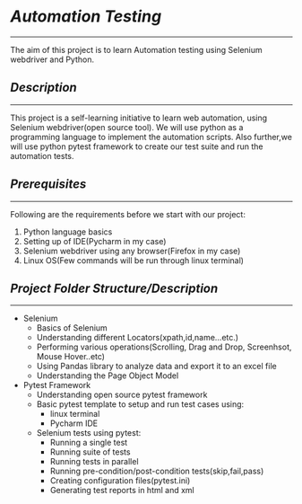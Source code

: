 # *Automation Testing*
___
The aim of this project is to learn Automation testing using Selenium webdriver and Python.

## *Description*
___
This project is a self-learning initiative to learn web automation, using Selenium webdriver(open source tool).
We will use python as a programming language to implement the automation scripts. Also
further,we will use python pytest framework to create our test suite and run the automation
tests.

## *Prerequisites*
___
Following are the requirements before we start with our project:

1. Python language basics
2. Setting up of IDE(Pycharm in my case)
3. Selenium webdriver using any browser(Firefox in my case)
4. Linux OS(Few commands will be run through linux terminal)

## *Project Folder Structure/Description*
___
* Selenium
    * Basics of Selenium 
    * Understanding different Locators(xpath,id,name...etc.)
    * Performing various operations(Scrolling, Drag and Drop, Screenhsot, Mouse Hover..etc)
    * Using Pandas library to analyze data and export it to an excel file
    * Understanding the Page Object Model
* Pytest Framework
    * Understanding open source pytest framework
    * Basic pytest template to setup and run test cases using:
        * linux terminal
        * Pycharm IDE
    * Selenium tests using pytest:
        * Running a single test
        * Running suite of tests
        * Running tests in parallel
        * Running pre-condition/post-condition tests(skip,fail,pass)
        * Creating configuration files(pytest.ini)
        * Generating test reports in html and xml
